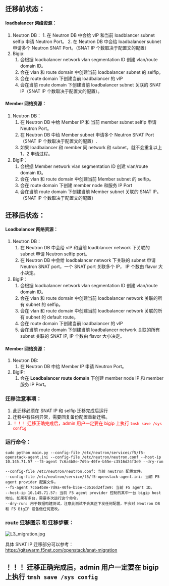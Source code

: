 ## 迁移前状态：

#### loadbalancer 网络资源：
   1. Neutron DB：
     1. 在 Neutron DB 中会给 vIP 和当前 loadblancer subnet selfip 申请 Neutron Port。
     2. 在 Neutron DB 中会给 loadbalancer subnet 申请多个 Neutron SNAT Port。（SNAT IP 个数取决于配置文的配置）
   2. Bigip:
      1. 会根据 loadbalancer network vlan segmentation ID 创建 vlan/route domain ID。
      2. 会在 vlan 和 route domain 中创建当前 loadbalancer subnet 的 selfip。
      3. 会在 route domain 下创建当前 loadbalancer 的 vIP
      4. 会在当前 route domain 下创建当前 loadbalancer subnet 关联的 SNAT IP（SNAT IP 个数取决于配置文的配置）。

#### Member 网络资源：
   1. Neutron DB：
      1. 在 Neutron DB 中给 Member IP 和 当前 member subnet selfip 申请 Neutron Port。
      2. 在 Neutron DB 中给 Member subnet 申请多个 Neutron SNAT Port（SNAT IP 个数取决于配置文的配置）.
      3. 如果 loadbalancer 和 member 同 network 和 subnet，就不会重复以上 1，2 申请过程。
   2. BigIP：
      1. 会根据 Member network vlan segmentation ID 创建 vlan/route domain ID。
      2. 会在 vlan 和 route domain 中创建当前 Member subnet 的 selfip。
      3. 会在 route domain 下创建 member node 和服务 IP Port
      4. 会在当前 route domain 下创建当前 Member subnet 关联的 SNAT IP。（SNAT IP 个数取决于配置文的配置）


## 迁移后状态：

#### Loadbalancer 网络资源：
   1. Neutron DB：
      1. 在 Neutron DB 中会给 vIP 和当前 loadblancer network 下关联的 subnet 申请 Neutron selfip port。
      2. 在 Neutron DB 中会给 loadbalancer network 下关联的 subnet 申请 Neutron SNAT port，一个 SNAT port 关联多个 IP， IP 个数由 flavor 大小决定。
   2. BigIP：
      1. 会根据 loadbalancer network vlan segmentation ID 创建 vlan/route domain ID。 
      2. 会在 vlan 和 route domain 中创建当前 loadbalancer network 关联的所有 subnet 的 selfip。
      3. 会在 vlan 和 route domain 中创建当前 loadbalancer network 关联的所有 subnet 的 default route。
      4. 会在 route domain 下创建当前 loadbalancer 的 vIP
      5. 会在当前 route domain 下创建当前 loadbalancer network 关联的所有 subnet 关联的 SNAT IP, IP 个数由 flavor 大小决定。

#### Member 网络资源：
   1. Neutron DB:
      1. 在 Neutron DB 中给 Member IP 申请 Neutron Port。 
   2. BigIP:
      1. 会在 **Loadbalancer route domain** 下创建 member node IP 和 member 服务 IP Port。

### 迁移注意事项：

1. 此迁移必须在 SNAT IP 和 selfip 迁移完成后运行
2. 迁移中有任何异常，需要回复备份配置重新迁移。
3. <font color="red">！！！ 迁移正确完成后，admin 用户一定要在 bigip 上执行 `tmsh save /sys config`</font>

### 运行命令：

```
sudo python main.py --config-file /etc/neutron/services/f5/f5-openstack-agent.ini --config-file /etc/neutron/neutron.conf --host-ip 10.145.71.57 --f5-agent 7c6a4b8e-7d9a-40fe-b55e-c3516d24f3e9 --dry-run

--config-file /etc/neutron/neutron.conf: 当前 neutron 配置文件。
--config-file /etc/neutron/service/f5/f5-openstack-agent.ini: 当前 F5 agent provider 配置文件。
--f5-agent 7c6a4b8e-7d9a-40fe-b55e-c3516d24f3e9: 当前 F5 agent ID。
--host-ip 10.145.71.57: 当前 F5 agent provider 控制的其中一台 bigip host 地址，如果有多台，需要多次运行这个命令。
--dry-run: 用于数据构建测试，注意此测试不会真正下发任何配置，不会对 Neutron DB 和 F5 BigIP 设备做任何更改。
```

### route 迁移图示 和 迁移步骤：

![L3_migration.jpg](https://s2.loli.net/2022/06/10/7kPrvlEciXKQHZR.jpg)

具体 SNAT IP 迁移部分可以参考：https://gitswarm.f5net.com/openstack/snat-migration  


## ！！！ 迁移正确完成后，admin 用户一定要在 bigip 上执行 `tmsh save /sys config`
